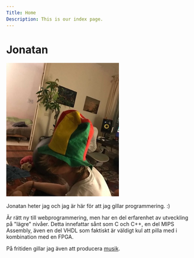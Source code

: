 ```yaml
---
Title: Home
Description: This is our index page.
---
```


Jonatan
==========================

![Jonatan](assets/img/me.jpg)

Jonatan heter jag och jag är här för att jag gillar programmering. :)

Är rätt ny till webprogrammering, men har en del erfarenhet av utveckling på "lägre" nivåer.
Detta innefattar sånt som C och C++, en del MIPS Assembly, även en del VHDL som faktiskt är väldigt kul att pilla med i kombination med en FPGA.

På fritiden gillar jag även att producera [musik](https://soundcloud.com/lvndquist).
